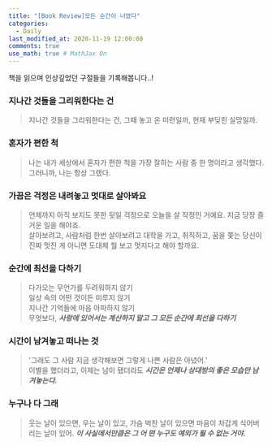 ```yaml
---
title: "[Book Review]모든 순간이 너였다"
categories: 
  - Daily
last_modified_at: 2020-11-19 12:00:00
comments: true
use_math: true # MathJax On
---
```


책을 읽으며 인상깊었던 구절들을 기록해봅니다..!

### 지나간 것들을 그리워한다는 건
> 지나간 것들을 그리워한다는 건, 그때 놓고 온 미련일까, 현재 부딪힌 실망일까.

### 혼자가 편한 척
> 나는 내가 세상에서 혼자가 편한 척을 가장 잘하는 사람 중 한 명이라고 생각했다. 그러니까, 나는 항상 그랬다.

### 가끔은 걱정은 내려놓고 멋대로 살아봐요
> 언제까지 아직 보지도 못한 뒷일 걱정으로 오늘을 살 작정인 거예요. 지금 당장 즐거운 일을 해야죠.<br>
> 살아보려고, 사람처럼 한번 살아보려고 대학을 가고, 취직하고, 꿈을 쫓는 당신이 진짜 멋진 게 아니면 도대체 뭘 보고 멋지다고 해야 할까요.

### 순간에 최선을 다하기 
> 다가오는 무언가를 두려워하지 않기 <br>
> 일상 속의 어떤 것이든 미루지 않기 <br>
> 지나간 기억들에 마음 아파하지 않기 <br>
> 무엇보다, ***사랑에 있어서는 계산하지 말고 그 모든 순간에 최선을 다하기***

### 시간이 남겨놓고 떠나는 것
> '그래도 그 사람 지금 생각해보면 그렇게 나쁜 사람은 아녔어.' <br>
> 이별을 했더라고, 이제는 남이 됐더라도 ***시간은 언제나 상대방의 좋은 모습만 남겨놓는다.***

### 누구나 다 그래
> 웃는 날이 있으면, 우는 날이 있고, 가슴 벅찬 날이 있으면 마음이 차갑게 식어버리는 날이 있어.
> ***이 사실에서만큼은 그 어 떤 누구도 예외가 될 수 없는 거야.***
